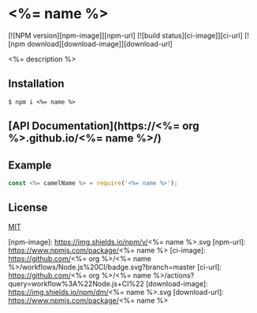 # <%= name %>

[![NPM version][npm-image]][npm-url]
[![build status][ci-image]][ci-url]
[![npm download][download-image]][download-url]

<%= description %>

## Installation

`$ npm i <%= name %>`

## [API Documentation](https://<%= org %>.github.io/<%= name %>/)

## Example

```js
const <%= camelName %> = require('<%= name %>');
```

## License

[MIT](./LICENSE)

[npm-image]: https://img.shields.io/npm/v/<%= name %>.svg
[npm-url]: https://www.npmjs.com/package/<%= name %>
[ci-image]: https://github.com/<%= org %>/<%= name %>/workflows/Node.js%20CI/badge.svg?branch=master
[ci-url]: https://github.com/<%= org %>/<%= name %>/actions?query=workflow%3A%22Node.js+CI%22
[download-image]: https://img.shields.io/npm/dm/<%= name %>.svg
[download-url]: https://www.npmjs.com/package/<%= name %>
